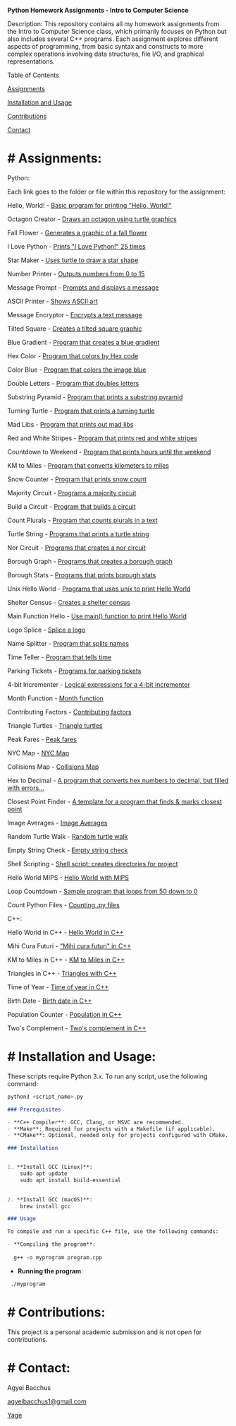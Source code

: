****Python Homework Assignments - Intro to Computer Science****

Description:
This repository contains all my homework assignments from the Intro to Computer Science class, which primarily focuses on Python but also includes several C++ programs. Each assignment explores different aspects of programming, from basic syntax and constructs to more complex operations involving data structures, file I/O, and graphical representations.

Table of Contents

[Assignments](#assignments)

[Installation and Usage](#installation-and-usage)

[Contributions](#contributions)

[Contact](#contact)
	
	

# # Assignments:



Python:

Each link goes to the folder or file within this repository for the assignment:

Hello, World! - [Basic program for printing "Hello, World!"](https://github.com/Yage0110/CSCI-127/blob/main/HW1.py)

Octagon Creator - [Draws an octagon using turtle graphics](https://github.com/Yage0110/CSCI-127/blob/main/HW2.py)

Fall Flower - [Generates a graphic of a fall flower](https://github.com/Yage0110/CSCI-127/blob/main/HW3.py)

I Love Python - [Prints "I Love Python!" 25 times](https://github.com/Yage0110/CSCI-127/blob/main/HW4.py)

Star Maker - [Uses turtle to draw a star shape](https://github.com/Yage0110/CSCI-127/blob/main/HW5.py)

Number Printer - [Outputs numbers from 0 to 15](https://github.com/Yage0110/CSCI-127/blob/main/HW6.py)

Message Prompt - [Prompts and displays a message](https://github.com/Yage0110/CSCI-127/blob/main/HW7.py)

ASCII Printer - [Shows ASCII art](https://github.com/Yage0110/CSCI-127/blob/main/HW8.py)

Message Encryptor - [Encrypts a text message](https://github.com/Yage0110/CSCI-127/blob/main/HW9.py)

Tilted Square - [Creates a tilted square graphic](https://github.com/Yage0110/CSCI-127/blob/main/HW10.py)

Blue Gradient - [Program that creates a blue gradient](https://github.com/Yage0110/CSCI-127/blob/main/HW11.py)

Hex Color - [Program that colors by Hex code](https://github.com/Yage0110/CSCI-127/blob/main/HW12.py)

Color Blue - [Program that colors the image blue](https://github.com/Yage0110/CSCI-127/blob/main/HW13.py)

Double Letters - [Program that doubles letters](https://github.com/Yage0110/CSCI-127/blob/main/HW14.py)

Substring Pyramid - [Program that prints a substring pyramid](https://github.com/Yage0110/CSCI-127/blob/main/HW15.py)

Turning Turtle - [Program that prints a turning turtle](https://github.com/Yage0110/CSCI-127/blob/main/HW16.py)

Mad Libs - [Program that prints out mad libs](https://github.com/Yage0110/CSCI-127/blob/main/HW17.py)

Red and White Stripes - [Program that prints red and white stripes](https://github.com/Yage0110/CSCI-127/blob/main/HW18.py)

Countdown to Weekend - [Program that prints hours until the weekend](https://github.com/Yage0110/CSCI-127/blob/main/HW19.py)

KM to Miles - [Program that converts kilometers to miles](https://github.com/Yage0110/CSCI-127/blob/main/HW20.py)

Snow Counter - [Program that prints snow count](https://github.com/Yage0110/CSCI-127/blob/main/HW21.py)

Majority Circuit - [Programs a majority circuit](https://github.com/Yage0110/CSCI-127/blob/main/HW22.py)

Build a Circuit - [Program that builds a circuit](https://github.com/Yage0110/CSCI-127/blob/main/HW23.py)

Count Plurals - [Program that counts plurals in a text](https://github.com/Yage0110/CSCI-127/blob/main/HW24.py)

Turtle String - [Programs that prints a turtle string](https://github.com/Yage0110/CSCI-127/blob/main/HW25.py)

Nor Circuit - [Programs that creates a nor circuit](https://github.com/Yage0110/CSCI-127/blob/main/HW26.py)

Borough Graph - [Programs that creates a borough graph](https://github.com/Yage0110/CSCI-127/blob/main/HW27.py)

Borough Stats - [Programs that prints borough stats](https://github.com/Yage0110/CSCI-127/blob/main/HW28.py)

Unix Hello World - [Programs that uses unix to print Hello World](https://github.com/Yage0110/CSCI-127/blob/main/HW29.py)

Shelter Census - [Creates a shelter census](https://github.com/Yage0110/CSCI-127/blob/main/HW31.py)

Main Function Hello - [Use main() function to print Hello World](https://github.com/Yage0110/CSCI-127/blob/main/HW32.py)

Logo Splice - [Splice a logo](https://github.com/Yage0110/CSCI-127/blob/main/HW33.py)

Name Splitter - [Program that splits names](https://github.com/Yage0110/CSCI-127/blob/main/HW34.py)

Time Teller - [Program that tells time](https://github.com/Yage0110/CSCI-127/blob/main/HW35.py)

Parking Tickets - [Programs for parking tickets](https://github.com/Yage0110/CSCI-127/blob/main/HW36.py)

4-bit Incrementer - [Logical expressions for a 4-bit incrementer](https://github.com/Yage0110/CSCI-127/blob/main/HW37.py)

Month Function - [Month function](https://github.com/Yage0110/CSCI-127/blob/main/HW38.py)

Contributing Factors - [Contributing factors](https://github.com/Yage0110/CSCI-127/blob/main/HW39.py)

Triangle Turtles - [Triangle turtles](https://github.com/Yage0110/CSCI-127/blob/main/HW40.py)

Peak Fares - [Peak fares](https://github.com/Yage0110/CSCI-127/blob/main/HW41.py)

NYC Map - [NYC Map](https://github.com/Yage0110/CSCI-127/blob/main/HW42.py)

Collisions Map - [Collisions Map](https://github.com/Yage0110/CSCI-127/blob/main/HW43.py)

Hex to Decimal - [A program that converts hex numbers to decimal, but filled with errors...](https://github.com/Yage0110/CSCI-127/blob/main/HW44.py)

Closest Point Finder - [A template for a program that finds & marks closest point](https://github.com/Yage0110/CSCI-127/blob/main/HW45.py)

Image Averages - [Image Averages](https://github.com/Yage0110/CSCI-127/blob/main/HW46.py)

Random Turtle Walk - [Random turtle walk](https://github.com/Yage0110/CSCI-127/blob/main/HW47.py)

Empty String Check - [Empty string check](https://github.com/Yage0110/CSCI-127/blob/main/HW48.py)

Shell Scripting - [Shell script: creates directories for project](https://github.com/Yage0110/CSCI-127/blob/main/HW49.py)

Hello World MIPS - [Hello World with MIPS](https://github.com/Yage0110/CSCI-127/blob/main/HW50.py)

Loop Countdown - [Sample program that loops from 50 down to 0](https://github.com/Yage0110/CSCI-127/blob/main/HW51.py)

Count Python Files - [Counting .py files](https://github.com/Yage0110/CSCI-127/blob/main/HW52.py)


C++:

		
Hello World in C++ - [Hello World in C++](https://github.com/Yage0110/CSCI-127/blob/main/HW53.py)
		
Mihi Cura Futuri - ["Mihi cura futuri" in C++](https://github.com/Yage0110/CSCI-127/blob/main/HW54.py)
		
KM to Miles in C++ - [KM to Miles in C++](https://github.com/Yage0110/CSCI-127/blob/main/HW55.py)
		
Triangles in C++ - [Triangles with C++](https://github.com/Yage0110/CSCI-127/blob/main/HW56.py)
		
Time of Year - [Time of year in C++](https://github.com/Yage0110/CSCI-127/blob/main/HW57.py)
		
Birth Date - [Birth date in C++](https://github.com/Yage0110/CSCI-127/blob/main/HW58.py)
		
Population Counter - [Population in C++](https://github.com/Yage0110/CSCI-127/blob/main/HW59.py)
		
Two's Complement - [Two's complement in C++](https://github.com/Yage0110/CSCI-127/blob/main/HW60.py)
		
		

# # Installation and Usage:

These scripts require Python 3.x. To run any script, use the following command:

```bash
python3 <script_name>.py
```

```markdown
### Prerequisites

- **C++ Compiler**: GCC, Clang, or MSVC are recommended.
- **Make**: Required for projects with a Makefile (if applicable).
- **CMake**: Optional, needed only for projects configured with CMake.
```
```markdown
### Installation


1. **Install GCC (Linux)**:
   	sudo apt update
   	sudo apt install build-essential
   

2. **Install GCC (macOS)**:
   	brew install gcc
```
```markdown
### Usage

To compile and run a specific C++ file, use the following commands:

- **Compiling the program**:
  
  g++ -o myprogram program.cpp
```

- **Running the program**:
 ```bash
  ./myprogram
  ```




# # Contributions:

This project is a personal academic submission and is not open for contributions.





# # Contact:
Agyei Bacchus

agyeibacchus1@gmail.com

[Yage](https://github.com/Yage0110)
